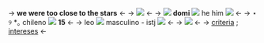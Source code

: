 -> **we were too close to the stars** <-
-> ![](https://i.imgur.com/YsH6BPU.png) <-
-> ![](https://yokai.crd.co/assets/images/gallery03/4246c620.gif?v=b4df531c) **domi** ![](https://watermelon.crd.co/assets/images/gallery11/dcb4c682_original.gif?v=90e42ef7) he him ![](https://yokai.crd.co/assets/images/gallery03/58ed5769.gif?v=b4df531c) <-
->  ⋆ ୨ *｡ chileno ![](https://watermelon.crd.co/assets/images/gallery19/511ed2a7.gif?v=90e42ef7) **15** <-
-> leo ![](https://watermelon.crd.co/assets/images/gallery01/3e59763c_original.gif?v=90e42ef7) masculino - istj ![](https://yokai.crd.co/assets/images/gallery23/79874fec.gif?v=b4df531c) <-
-> ![](https://yokai.crd.co/assets/images/image18.png?v=b4df531c) <-
-> [criteria](https://rentry.co/yutamio) ; [intereses](https://rentry.co/kazutoramio) <-